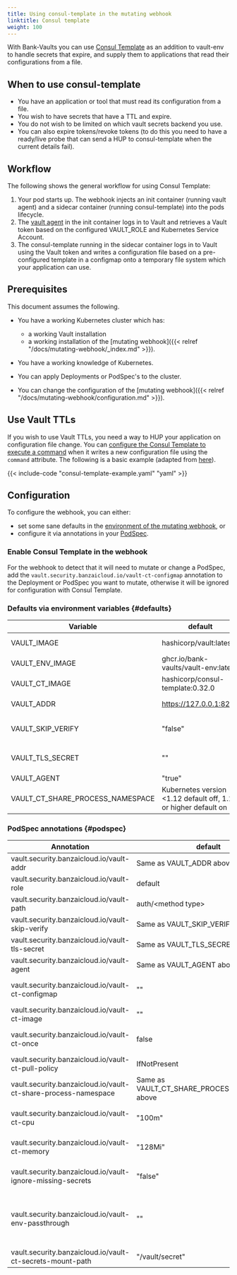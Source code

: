 ```yaml
---
title: Using consul-template in the mutating webhook
linktitle: Consul template
weight: 100
---
```


With Bank-Vaults you can use [Consul Template](https://github.com/hashicorp/consul-template) as an addition to vault-env to handle secrets that expire, and supply them to applications that read their configurations from a file.

## When to use consul-template

- You have an application or tool that must read its configuration from a file.
- You wish to have secrets that have a TTL and expire.
- You do not wish to be limited on which vault secrets backend you use.
- You can also expire tokens/revoke tokens (to do this you need to have a ready/live probe that can send a HUP to consul-template when the current details fail).

## Workflow

The following shows the general workflow for using Consul Template:

1. Your pod starts up. The webhook injects an init container (running vault agent) and a sidecar container (running consul-template) into the pods lifecycle.
1. The [vault agent](https://www.vaultproject.io/docs/agent/) in the init container logs in to Vault and retrieves a Vault token based on the configured VAULT_ROLE and Kubernetes Service Account.
1. The consul-template running in the sidecar container logs in to Vault using the Vault token and writes a configuration file based on a pre-configured template in a configmap onto a temporary file system which your application can use.

## Prerequisites

This document assumes the following.

- You have a working Kubernetes cluster which has:

    - a working Vault installation
    - a working installation of the [mutating webhook]({{< relref "/docs/mutating-webhook/_index.md" >}}).

- You have a working knowledge of Kubernetes.
- You can apply Deployments or PodSpec's to the cluster.
- You can change the configuration of the [mutating webhook]({{< relref "/docs/mutating-webhook/configuration.md" >}}).

## Use Vault TTLs

If you wish to use Vault TTLs, you need a way to HUP your application on configuration file change. You can [configure the Consul Template to execute a command](https://github.com/hashicorp/consul-template#configuration-file-format) when it writes a new configuration file using the `command` attribute. The following is a basic example (adapted from [here](https://github.com/sethvargo/vault-kubernetes-workshop/blob/master/k8s/db-sidecar.yaml#L79-L100)).

{{< include-code "consul-template-example.yaml" "yaml" >}}

## Configuration

To configure the webhook, you can either:

- set some sane defaults in the [environment of the mutating webhook](#defaults), or
- configure it via annotations in your [PodSpec](#podspec).

### Enable Consul Template in the webhook

For the webhook to detect that it will need to mutate or change a PodSpec, add the `vault.security.banzaicloud.io/vault-ct-configmap` annotation to the Deployment or PodSpec you want to mutate, otherwise it will be ignored for configuration with Consul Template.

### Defaults via environment variables {#defaults}

|Variable      |default     |Explanation|
|--------------|------------|------------|
|VAULT_IMAGE   |hashicorp/vault:latest|the vault image to use for the init container|
|VAULT_ENV_IMAGE|ghcr.io/bank-vaults/vault-env:latest| the vault-env image to use |
|VAULT_CT_IMAGE|hashicorp/consul-template:0.32.0| the consul template image to use|
|VAULT_ADDR    |https://127.0.0.1:8200|Kubernetes service Vault endpoint URL|
|VAULT_SKIP_VERIFY|"false"|should vault agent and consul template skip verifying TLS|
|VAULT_TLS_SECRET|""|supply a secret with the vault TLS CA so TLS can be verified|
|VAULT_AGENT   |"true"|enable the vault agent|
|VAULT_CT_SHARE_PROCESS_NAMESPACE|Kubernetes version <1.12 default off, 1.12 or higher default on|ShareProcessNamespace override|as above|

### PodSpec annotations {#podspec}

|Annotation    |default     |Explanation|
|--------------|------------|------------|
vault.security.banzaicloud.io/vault-addr|Same as VAULT_ADDR above||
vault.security.banzaicloud.io/vault-role|default|The Vault role for Vault agent to use|
vault.security.banzaicloud.io/vault-path|auth/&lt;method type>|The mount path of the method|
vault.security.banzaicloud.io/vault-skip-verify|Same as VAULT_SKIP_VERIFY above||
vault.security.banzaicloud.io/vault-tls-secret|Same as VAULT_TLS_SECRET above||
vault.security.banzaicloud.io/vault-agent|Same as VAULT_AGENT above||
vault.security.banzaicloud.io/vault-ct-configmap|""|A configmap name which holds the consul template configuration|
vault.security.banzaicloud.io/vault-ct-image|""|Specify a custom image for consul template|
vault.security.banzaicloud.io/vault-ct-once|false|do not run consul-template in daemon mode, useful for kubernetes jobs|
vault.security.banzaicloud.io/vault-ct-pull-policy|IfNotPresent|the Pull policy for the consul template container|
vault.security.banzaicloud.io/vault-ct-share-process-namespace|Same as VAULT_CT_SHARE_PROCESS_NAMESPACE above|
vault.security.banzaicloud.io/vault-ct-cpu|"100m"|Specify the consul-template container CPU resource limit|
vault.security.banzaicloud.io/vault-ct-memory|"128Mi"|Specify the consul-template container memory resource limit|
vault.security.banzaicloud.io/vault-ignore-missing-secrets|"false"|When enabled will only log warnings when Vault secrets are missing|
vault.security.banzaicloud.io/vault-env-passthrough|""|Comma seprated list of `VAULT_*` related environment variables to pass through to main process. E.g.`VAULT_ADDR,VAULT_ROLE`.|
vault.security.banzaicloud.io/vault-ct-secrets-mount-path|"/vault/secret"|Mount path of Consul template rendered files|
